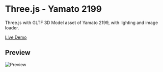 # Three.js - Yamato 2199

Three.js with GLTF 3D Model asset of Yamato 2199, with lighting and image loader.

[Live Demo](https://kierana.dev/three-yamato/)

## Preview
![Preview](https://kierana.dev/assets/proj_three-yamato.png)
